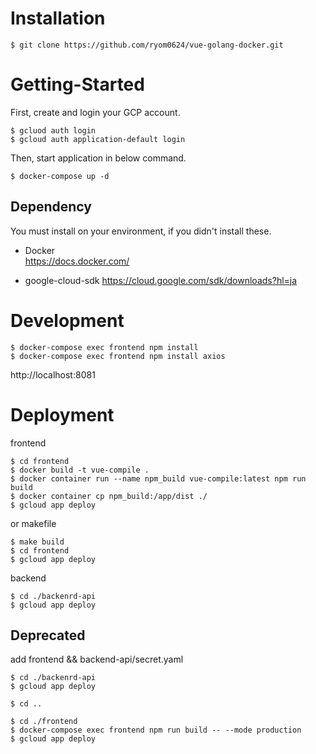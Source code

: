# Installation
```
$ git clone https://github.com/ryom0624/vue-golang-docker.git
```

# Getting-Started

First, create and login your GCP account.
```
$ gcluod auth login
$ gcloud auth application-default login
```

Then, start application in below command.
```
$ docker-compose up -d
```

## Dependency
You must install on your environment, if you didn't install these.

- Docker  
https://docs.docker.com/

- google-cloud-sdk
https://cloud.google.com/sdk/downloads?hl=ja

# Development


```
$ docker-compose exec frontend npm install
$ docker-compose exec frontend npm install axios
```

http://localhost:8081

# Deployment

frontend
```
$ cd frontend
$ docker build -t vue-compile .
$ docker container run --name npm_build vue-compile:latest npm run build
$ docker container cp npm_build:/app/dist ./
$ gcloud app deploy
```

or makefile
```
$ make build
$ cd frontend
$ gcloud app deploy
```


backend
```
$ cd ./backenrd-api
$ gcloud app deploy
```


## Deprecated
add frontend && backend-api/secret.yaml

```
$ cd ./backenrd-api
$ gcloud app deploy

$ cd ..

$ cd ./frontend
$ docker-compose exec frontend npm run build -- --mode production
$ gcloud app deploy
```

